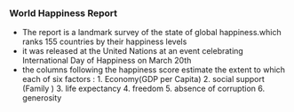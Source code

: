 ### World Happiness Report

   - The report is a landmark survey of the state of global happiness.which ranks 155 countries by their happiness levels
   - it was released at the United Nations at an event celebrating International Day of Happiness on March 20th 
   - the columns following the happiness score estimate the extent to which each of six factors :
            1. Economy(GDP per Capita)
            2. social support (Family )
            3. life expectancy
            4. freedom
            5. absence of corruption
            6. generosity
